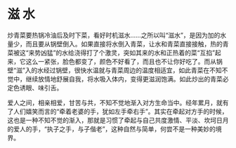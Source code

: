 # 滋 水

炒青菜要热锅冷油后及时下菜，看好时机滋水……之所以叫“滋水”，是因为加的水量少，而且要从锅壁倒入。如果直接将水倒入青菜，让水和青菜直接接触，热的青菜被这“来势凶猛”的水给浇得打了个激灵，突如其来的水和正热着的菜“互掐”起来，它这么一紧张，脸色都变了，颜色不好看了，而且也不让你好吃了。而从锅壁“滋”入的水经过锅壁，很快水温就与青菜周边的温度相适宜，如此青菜在不知不觉中，继续放情地舒展自我，将水吸入体内，变得更滋润饱满。如此炒出的青菜必定色诱眼、味引舌。 

爱人之间，相亲相爱，甘苦与共，不知不觉地渐入对方生命当中。经年累月，就有了人们嬉笑而言的“牵着老婆的手，犹如左手牵右手”。其实在牵起对方手的时候，这也是一种不知不觉的渐入，那就是习惯了牵起与自己共度激情、平淡、坎坷日月的爱人的手，“执子之手，与子偕老”，这种自然与简单，何尝不是一种美妙的境界。